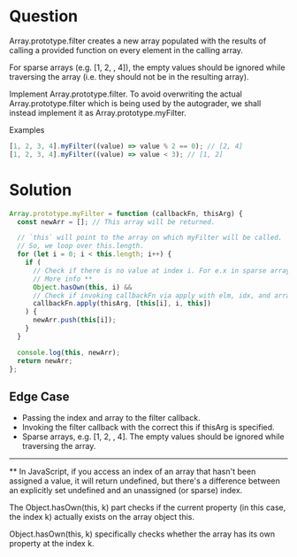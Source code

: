 # Question
Array.prototype.filter creates a new array populated with the results of calling a provided function on every element in the calling array.

For sparse arrays (e.g. [1, 2, , 4]), the empty values should be ignored while traversing the array (i.e. they should not be in the resulting array).

Implement Array.prototype.filter. To avoid overwriting the actual Array.prototype.filter which is being used by the autograder, we shall instead implement it as Array.prototype.myFilter.

Examples
```js
[1, 2, 3, 4].myFilter((value) => value % 2 == 0); // [2, 4]
[1, 2, 3, 4].myFilter((value) => value < 3); // [1, 2]
```

# Solution
```js
Array.prototype.myFilter = function (callbackFn, thisArg) {
  const newArr = []; // This array will be returned.

  // `this` will point to the array on which myFilter will be called.
  // So, we loop over this.length.
  for (let i = 0; i < this.length; i++) {
    if (
      // Check if there is no value at index i. For e.x in sparse array.
      // More info **
      Object.hasOwn(this, i) &&
      // Check if invoking callbackFn via apply with elm, idx, and array results in true.
      callbackFn.apply(thisArg, [this[i], i, this])
    ) {
      newArr.push(this[i]);
    }
  }

  console.log(this, newArr);
  return newArr;
};
```

## Edge Case
- Passing the index and array to the filter callback.
- Invoking the filter callback with the correct this if thisArg is specified.
- Sparse arrays, e.g. [1, 2, , 4]. The empty values should be ignored while traversing the array.

----
**
In JavaScript, if you access an index of an array that hasn't been assigned a value, it will return undefined, but there's a difference between an explicitly set undefined and an unassigned (or sparse) index.

The Object.hasOwn(this, k) part checks if the current property (in this case, the index k) actually exists on the array object this.

Object.hasOwn(this, k) specifically checks whether the array has its own property at the index k.